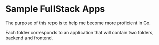 # Sample FullStack Apps
The purpose of this repo is to help me become more proficient in Go. 

Each folder corresponds to an application that will contain two folders, backend and frontend.